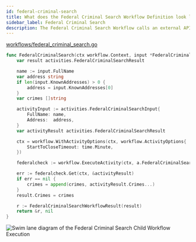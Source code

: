 ```yaml
---
id: federal-criminal-search
title: What does the Federal Criminal Search Workflow Definition look like?
sidebar_label: Federal Criminal Search
description: The Federal Criminal Search Workflow calls an external API via an Activity Execution and returns the results.
---
```


<!--SNIPSTART background-checks-federal-criminal-workflow-definition-->

[workflows/federal_criminal_search.go](https://github.com/temporalio/background-checks/blob/master/workflows/federal_criminal_search.go)

```go
func FederalCriminalSearch(ctx workflow.Context, input *FederalCriminalSearchWorkflowInput) (*FederalCriminalSearchWorkflowResult, error) {
	var result activities.FederalCriminalSearchResult

	name := input.FullName
	var address string
	if len(input.KnownAddresses) > 0 {
		address = input.KnownAddresses[0]
	}
	var crimes []string

	activityInput := activities.FederalCriminalSearchInput{
		FullName: name,
		Address:  address,
	}
	var activityResult activities.FederalCriminalSearchResult

	ctx = workflow.WithActivityOptions(ctx, workflow.ActivityOptions{
		StartToCloseTimeout: time.Minute,
	})

	federalcheck := workflow.ExecuteActivity(ctx, a.FederalCriminalSearch, activityInput)

	err := federalcheck.Get(ctx, &activityResult)
	if err == nil {
		crimes = append(crimes, activityResult.Crimes...)
	}
	result.Crimes = crimes

	r := FederalCriminalSearchWorkflowResult(result)
	return &r, nil
}

```

<!--SNIPEND-->

![Swim lane diagram of the Federal Criminal Search Child Workflow Execution](/diagrams/background-checks/federal-criminal-search-flow.svg)
